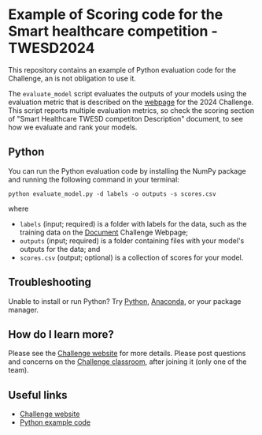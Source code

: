 # Example of Scoring code for the Smart healthcare competition - TWESD2024

This repository contains an example of Python evaluation code for the Challenge, an is not obligation to use it.

The `evaluate_model` script evaluates the outputs of your models using the evaluation metric that is described on the [webpage](http://www.ceslab.org/TWESD2024/) for the 2024 Challenge. 
This script reports multiple evaluation metrics, so check the scoring section of "Smart Healthcare TWESD competiton Description" document, to see how we evaluate and rank your models.

## Python

You can run the Python evaluation code by installing the NumPy package and running the following command in your terminal:

    python evaluate_model.py -d labels -o outputs -s scores.csv

where

- `labels` (input; required) is a folder with labels for the data, such as the training data on the [Document](https://streaklinks.com/B8t02MAUVLoFA3M_tQ3_Zzqd/https%3A%2F%2Fdocs.google.com%2Fdocument%2Fd%2Fe%2F2PACX-1vSnVQb7K-wOnD6n4rrdqvgwXhX0qfIMEmf8U2BuoHqcRJBIE3Yw0_AnqZy7c_RyL89wmHAVpAJExzJD%2Fpub) Challenge Webpage;
- `outputs` (input; required) is a folder containing files with your model's outputs for the data; and
- `scores.csv` (output; optional) is a collection of scores for your model.

## Troubleshooting

Unable to install or run Python? Try [Python](https://www.python.org/downloads/), [Anaconda](https://www.anaconda.com/products/individual), or your package manager.

## How do I learn more?

Please see the [Challenge website](http://www.ceslab.org/TWESD2024/) for more details. Please post questions and concerns on the [Challenge classroom](https://classroom.google.com/u/1/c/NjUyNjE0ODk0MDg5), after joining it (only one of the team).

## Useful links

- [Challenge website](http://www.ceslab.org/TWESD2024/)
- [Python example code](https://github.com/aymenabid-lab/code-competiton-TWESD-2024/tree/main)

